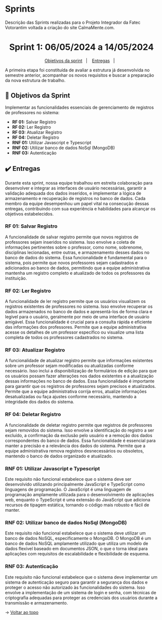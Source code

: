 # Sprints
Descrição das Sprints realizadas para o Projeto Integrador da Fatec Votorantim voltada a criação do site CalmaMente.com.
<span id="topo">

<h1 align="center">Sprint 1: 06/05/2024 a 14/05/2024</h1>

<p align="center">
    <a href="#objetivos">Objetivos da sprint</a> &nbsp |&nbsp &nbsp
    <a href="#entregas">Entregas</a> &nbsp |&nbsp &nbsp
</p>

A primeira etapa foi constituída de avaliar a estrutura já desenvolvida no semestre anterior, acompanhar os novos requisitos e buscar a preparação da nova estrutura de trabalho. 

<span id="objetivos">

## :dart: Objetivos da Sprint
Implementar as funcionalidades essenciais de gerenciamento de registros de professores no sistema:
- **RF 01:** Salvar Registro
- **RF 02:** Ler Registro
- **RF 03:** Atualizar Registro
- **RF 04:** Deletar Registro
- **RNF 01:** Utilizar Javascript e Typescript
- **RNF 02:** Utilizar banco de dados NoSql (MongoDB)
- **RNF 03:** Autenticação

<span id="entregas">
        
## :heavy_check_mark: Entregas
Durante esta sprint, nossa equipe trabalhou em estreita colaboração para desenvolver e integrar as interfaces de usuário necessárias, garantir a validação adequada dos dados inseridos, e implementar a lógica de armazenamento e recuperação de registros no banco de dados. Cada membro da equipe desempenhou um papel vital na consecução dessas entregas, contribuindo com sua experiência e habilidades para alcançar os objetivos estabelecidos.

### RF 01: Salvar Registro

A funcionalidade de salvar registro permite que novos registros de professores sejam inseridos no sistema. Isso envolve a coleta de informações pertinentes sobre o professor, como nome, sobrenome, disciplinas lecionadas, entre outras, e armazenamento desses dados no banco de dados do sistema.
Essa funcionalidade é fundamental para o sistema, pois permite que novos professores sejam cadastrados e adicionados ao banco de dados, permitindo que a equipe administrativa mantenha um registro completo e atualizado de todos os professores da instituição.

### RF 02: Ler Registro 

A funcionalidade de ler registro permite que os usuários visualizem os registros existentes de professores no sistema. Isso envolve recuperar os dados armazenados no banco de dados e apresentá-los de forma clara e legível para o usuário, geralmente por meio de uma interface de usuário amigável.
Essa funcionalidade é crucial para a consulta rápida e eficiente das informações dos professores. Permite que a equipe administrativa acesse os detalhes de um professor específico ou visualize uma lista completa de todos os professores cadastrados no sistema.

### RF 03: Atualizar Registro 

A funcionalidade de atualizar registro permite que informações existentes sobre um professor sejam modificadas ou atualizadas conforme necessário. Isso inclui a disponibilização de formulários de edição para que os usuários possam fazer alterações nos dados existentes e a atualização dessas informações no banco de dados.
Essa funcionalidade é importante para garantir que os registros de professores sejam precisos e atualizados. Permite que a equipe administrativa corrija erros, atualize informações desatualizadas ou faça ajustes conforme necessário, mantendo a integridade dos dados do sistema.

### RF 04: Deletar Registro

A funcionalidade de deletar registro permite que registros de professores sejam removidos do sistema. Isso envolve a identificação do registro a ser excluído, a confirmação da exclusão pelo usuário e a remoção dos dados correspondentes do banco de dados.
Essa funcionalidade é essencial para manter a precisão e a relevância dos dados do sistema. Permite que a equipe administrativa remova registros desnecessários ou obsoletos, mantendo o banco de dados organizado e atualizado.

### RNF 01: Utilizar Javascript e Typescript

Este requisito não funcional estabelece que o sistema deve ser desenvolvido utilizando principalmente JavaScript e TypeScript como linguagens de programação. O JavaScript é uma linguagem de programação amplamente utilizada para o desenvolvimento de aplicações web, enquanto o TypeScript é uma extensão do JavaScript que adiciona recursos de tipagem estática, tornando o código mais robusto e fácil de manter.

### RNF 02: Utilizar banco de dados NoSql (MongoDB)

Este requisito não funcional estabelece que o sistema deve utilizar um banco de dados NoSQL, especificamente o MongoDB. O MongoDB é um banco de dados NoSQL amplamente utilizado que utiliza um modelo de dados flexível baseado em documentos JSON, o que o torna ideal para aplicações com requisitos de escalabilidade e flexibilidade de esquema.

### RNF 03: Autenticação

Este requisito não funcional estabelece que o sistema deve implementar um sistema de autenticação seguro para garantir a segurança dos dados e proteger o acesso não autorizado às funcionalidades do sistema. Isso envolve a implementação de um sistema de login e senha, com técnicas de criptografia adequadas para proteger as credenciais dos usuários durante a transmissão e armazenamento.

→ [Voltar ao topo](#topo)
